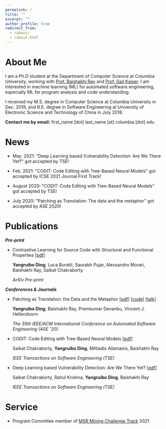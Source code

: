 ```yaml
---
permalink: /
title: ""
excerpt: ""
author_profile: true
redirect_from: 
  - /about/
  - /about.html
---
```


About Me
======

I am a Ph.D student at the Department of Computer Science at Columbia University, working with [Prof. Baishakhi Ray](https://www.rayb.info/) and [Prof. Gail Kaiser](http://www.cs.columbia.edu/~kaiser/). I am interested in machine learning (ML) for automated software engineering, especially ML for program analysis and code understanding.

I received my M.S. degree in Computer Science at Columbia University in Dec. 2019, and B.E. degree in Software Engineering at University of Electronic Science and Technology of China in July 2018.

**Contact me by email:** first_name [dot] last_name [at] columbia [dot] edu

News
======
- May. 2021: "Deep Learning based Vulnerability Detection: Are We There Yet?" got accepted by TSE!

- Feb. 2021: "CODIT: Code Editing with Tree-Based Neural Models" got accepted by ICSE 2021 Journal First Track!

- August 2020: "CODIT: Code Editing with Tree-Based Neural Models" got accepted by TSE!

- July 2020: "Patching as Translation: The data and the metaphor" got accepted by ASE 2020!

Publications
======
___Pre-print___
- Contrastive Learning for Source Code with Structural and Functional Properties [[pdf](http://arxiv.org/abs/2110.03868)]

  **Yangruibo Ding**, Luca Buratti, Saurabh Pujar, Alessandro Morari, Baishakhi Ray, Saikat Chakraborty
  
  *ArXiv Pre-print*
  
___Conferences & Journals___

- Patching as Translation: the Data and the Metaphor [[pdf](https://arxiv.org/abs/2008.10707)] [[code](https://github.com/ARiSE-Lab/Patch-as-translation)] [[talk](https://www.youtube.com/watch?v=6pW8QlM70yE)]
  
  **Yangruibo Ding**, Baishakhi Ray, Premkumar Devanbu, Vincent J. Hellendoorn
  
  *The 35th IEEE/ACM International Conference on Automated Software Engineering (ASE '20).*

- CODIT: Code Editing with Tree-Based Neural Models [[pdf](https://arxiv.org/abs/1810.00314)]

  Saikat Chakraborty, **Yangruibo Ding**, Miltiadis Allamanis, Baishakhi Ray
  
  *IEEE Transactions on Software Engineering (TSE)*
  
- Deep Learning based Vulnerability Detection: Are We There Yet? [[pdf](https://arxiv.org/abs/2009.07235)]

  Saikat Chakraborty, Rahul Krishna, **Yangruibo Ding**, Baishakhi Ray
  
  *IEEE Transactions on Software Engineering (TSE)*

Service
======
- Program Committee member of [MSR Mining Challenge Track](https://2021.msrconf.org/track/msr-2021-mining-challenge#Call-for-Mining-Challenge-Papers) 2021

